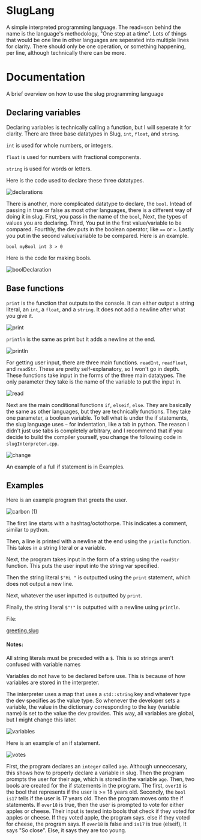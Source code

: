 # SlugLang
A simple interpreted programming language. The read=son behind the name is the language's methodology, "One step at a time". Lots of things that would be one line in other languages are seperated into multiple lines for clarity. There should only be one operation, or something happening, per line, although technically there can be more.

# Documentation
A brief overview on how to use the slug programming language

## Declaring variables

Declaring variables is technically calling a function, but I will seperate it for clarity. There are three base datatypes in Slug, `int`, `float`, and `string`.

`int` is used for whole numbers, or integers.

`float` is used for numbers with fractional components.

`string` is used for words or letters.

Here is the code used to declare these three datatypes.

![declarations](https://user-images.githubusercontent.com/70826772/121429336-caa98b00-c944-11eb-864f-2321a470c650.png)

There is another, more complicated datatype to declare, the `bool`. Intead of passing in true or false as most other languages, there is a different way of doing it in slug. First, you pass in the name of the `bool`, Next, the types of values you are declaring. Third, You put in the first value/variable to be compared. Fourthly, the dev puts in the boolean operator, like `==` or `>`. Lastly you put in the second value/variable to be compared. Here is an example.

`bool myBool int 3 > 0`

Here is the code for making bools.

![boolDeclaration](https://user-images.githubusercontent.com/70826772/121434120-d5671e80-c94a-11eb-8587-78993f4f3009.png)


## Base functions

`print` is the function that outputs to the console. It can either output a string literal, an `int`, a `float`, and a `string`. It does not add a newline after what you give it.

![print](https://user-images.githubusercontent.com/70826772/121434432-558d8400-c94b-11eb-8b3d-4d0df3883b9f.png)

`println` is the same as print but it adds a newline at the end.

![println](https://user-images.githubusercontent.com/70826772/121434547-7b1a8d80-c94b-11eb-93bc-2d71056fd363.png)

For getting user input, there are three main functions. `readInt`, `readFloat`, and `readStr`. These are pretty self-explanatory, so I won't go in depth. These functions take input in the forms of the three main datatypes. The only parameter they take is the name of the variable to put the input in.

![read](https://user-images.githubusercontent.com/70826772/121435299-a18cf880-c94c-11eb-9cae-308bc5bd8da2.png)

Next are the main conditional functions `if`, `elseif`, `else`. They are basically the same as other languages, but they are technically functions. They take one parameter, a boolean variable. To tell what is under the if statements, the slug language uses `~` for indentation, like a tab in python. The reason I didn't just use tabs is completely arbitrary, and I recommend that if you decide to build the compiler yourself, you change the following code in `slugInterpreter.cpp`.

![change](https://user-images.githubusercontent.com/70826772/121436470-a6eb4280-c94e-11eb-9be8-f4286eae7224.png)

An example of a full if statement is in Examples.

## Examples

Here is an example program that greets the user.

![carbon (1)](https://user-images.githubusercontent.com/70826772/121422408-3687f580-c93d-11eb-85ec-9401ecac4ffa.png)

The first line starts with a hashtag/octothorpe. This indicates a comment, similar to python.

Then, a line is printed with a newline at the end using the `println` function. This takes in a string literal or a variable.

Next, the program takes input in the form of a string using the `readStr` function. This puts the user input into the string var specified.

Then the string literal `$"Hi "` is outputted using the `print` statement, which does not output a new line.

Next, whatever the user inputted is outputted by `print`.

Finally, the string literal `$"!"` is outputted with a newline using `println`.

File:

[greeting.slug](Examples/greeting.slug)

#### Notes:

All string literals must be preceded with a `$`. This is so strings aren't confused with variable names

Variables do not have to be declared before use. This is because of how variables are stored in the interpreter.

The interpreter uses a map that uses a `std::string` key and whatever type the dev specifies as the value type. So whenever the developer sets a variable, the value in the dictionary corresponding to the key (variable name) is set to the value the dev provides. This way, all variables are global, but I might change this later.

![variables](https://user-images.githubusercontent.com/70826772/121426767-f5461480-c941-11eb-8f9a-5a8e1b4c17bc.png)


Here is an example of an if statement.

![votes](https://user-images.githubusercontent.com/70826772/121437095-b5862980-c94f-11eb-91c0-3cda631e9efb.png)

First, the program declares an `integer` called `age`. Although unneccesary, this shows how to properly declare a variable in slug. Then the program prompts the user for their age, which is stored in the variable `age`. Then, two bools are created for the if statements in the program. The first, `over18` is the bool that represents if the user is >= 18 years old. Secondly, the `bool` `is17` tells if the user is 17 years old. Then the program moves onto the if statements. If `over18` is true, then the user is prompted to vote for either apples or cheese. Their input is tested into bools that check if they voted for apples or cheese. If they voted apple, the program says. else if they voted for cheese, the program says. If `over18` is false and `is17` is true (elseif), It says "So close". Else, it says they are too young.


